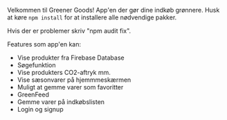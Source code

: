 Velkommen til Greener Goods! App'en der gør dine indkøb grønnere.
Husk at køre `npm install` for at installere alle nødvendige pakker.

Hvis der er problemer skriv "npm audit fix".


Features som app'en kan:
- Vise produkter fra Firebase Database
- Søgefunktion
- Vise produkters CO2-aftryk mm. 
- Vise sæsonvarer på hjemmmeskærmen
- Muligt at gemme varer som favoritter
- GreenFeed
- Gemme varer på indkøbslisten
- Login og signup


